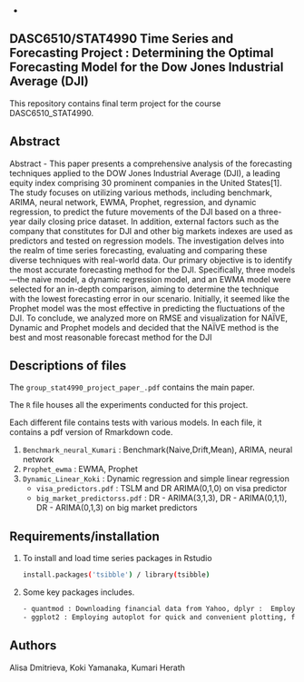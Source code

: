 -

## DASC6510/STAT4990 Time Series and Forecasting Project : Determining the Optimal Forecasting Model for the Dow Jones Industrial Average (DJI) 
This repository contains final term project for the course DASC6510_STAT4990. 


## Abstract  
Abstract - This paper presents a comprehensive analysis of the forecasting techniques applied to
the DOW Jones Industrial Average (DJI), a leading equity index comprising 30 prominent
companies in the United States[1]. The study focuses on utilizing various methods, including
benchmark, ARIMA, neural network, EWMA, Prophet, regression, and dynamic regression, to
predict the future movements of the DJI based on a three-year daily closing price dataset. In
addition, external factors such as the company that constitutes for DJI and other big markets
indexes are used as predictors and tested on regression models. The investigation delves into the
realm of time series forecasting, evaluating and comparing these diverse techniques with
real-world data. Our primary objective is to identify the most accurate forecasting method for the
DJI. Specifically, three models—the naive model, a dynamic regression model, and an EWMA
model were selected for an in-depth comparison, aiming to determine the technique with the
lowest forecasting error in our scenario. Initially, it seemed like the Prophet model was the most
effective in predicting the fluctuations of the DJI. To conclude, we analyzed more on RMSE and
visualization for NAÏVE, Dynamic and Prophet models and decided that the NAÏVE method is
the best and most reasonable forecast method for the DJI

## Descriptions of files 

The `group_stat4990_project_paper_.pdf` contains the main paper. 

The `R` file houses all the experiments conducted for this project. 

Each different file contains tests with various models. In each file, it contains a pdf version of Rmarkdown code.  
1. `Benchmark_neural_Kumari` : Benchmark(Naive,Drift,Mean), ARIMA, neural network
2. `Prophet_ewma` : EWMA, Prophet
3. `Dynamic_Linear_Koki` : Dynamic regression and simple linear regression
     - `visa_predictors.pdf` :  TSLM and DR ARIMA(0,1,0) on visa predictor 
     - `big_market_predictorss.pdf` : DR - ARIMA(3,1,3), DR - ARIMA(0,1,1), DR - ARIMA(0,1,3) on big market predictors 

 
  
## Requirements/installation 
1. To install and load time series packages in Rstudio 
   ```sh
   install.packages('tsibble') / library(tsibble) 
   ```
2. Some key packages includes.
   ```sh
   - quantmod : Downloading financial data from Yahoo, dplyr :  Employing the pipe operator (%>%) for seamless data manipulation,  tsibble:  Structuring and manipulating time series data efficiently.
   - ggplot2 : Employing autoplot for quick and convenient plotting, fable : Utilizing the model() function for time series modeling
   ```
   
## Authors
Alisa Dmitrieva, Koki Yamanaka, Kumari Herath
